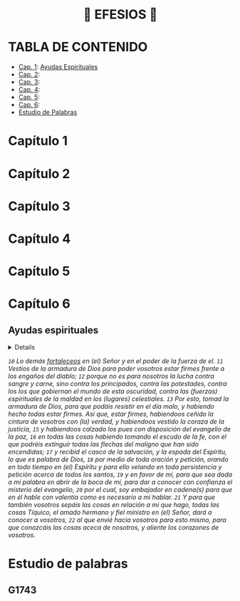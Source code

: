 <h1 align="center">📖 EFESIOS 📖</h1>

# TABLA DE CONTENIDO
- [Cap. 1](#capítulo-1): [Ayudas Espirituales](#ayudas-espirituales)
- [Cap. 2](#capítulo-2): [](#)
- [Cap. 3](#capítulo-3): [](#)
- [Cap. 4](#capítulo-4): [](#)
- [Cap. 5](#capítulo-5): [](#)
- [Cap. 6](#capítulo-6): [](#)
- [Estudio de Palabras](#estudio-de-palabras)

# Capítulo 1

# Capítulo 2

# Capítulo 3

# Capítulo 4

# Capítulo 5  

# Capítulo 6

## Ayudas espirituales

<details>
<sumary>Efesios 6.10-18</sumary>
Por lo demás hermanos ...
</details>

*`10` Lo demás [fortaleceos](#1743) en (el) Señor y en el poder de la fuerza de el. `11` Vestíos de la armadura de Dios para poder vosotros estar firmes frente a los engaños del diablo; `12` porque no es para nosotros la lucha contra sangre y carne, sino contra los principados, contra las potestades, contra los los que gobiernan el mundo de esta oscuridad, contra las (fuerzas) espirituales de la maldad en los (lugares) celestiales. `13` Por esto, tomad la armadura de Dios, para que podáis resistir en el día malo, y habiendo hecho todas estar firmes. Así que, estar firmes, habiendoos ceñido la cintura de vosotros con (la) verdad, y habiendoos vestido la coraza de la justicia, `15` y habiendoos calzado los pues con disposición del evangelio de la paz, `16` en todas las cosas habiendo tomando el escudo de la fe, con el que podréis extinguir todas las flechas del maligno que han sido encendidas; `17` y recibid el casco de la salvación, y la espada del Espíritu, lo que es palabra de Dios, `18` por medio de toda oración y petición, orando en todo tiempo en (el) Espíritu y para ello velando en toda persistencia y petición acerca de todos los santos, `19` y en favor de mí, para que sea dada a  mí palabra en abrir de la boca de mí, para dar a conocer con confianza el misterio del evangelio, `20` por el cual, soy embajador en cadena(s) para que en él hable con valentía como es necesario a mi hablar. `21` Y para que también vosotros sepáis las cosas en relación a mí que hago, todas las cosas Tíquico, el amado hermano y fiel ministro en (el) Señor, dará a conocer a vosotros, `22` al que envié hacia vosotros para esto mismo, para que conozcáis las cosas aceca de nosotros, y aliente los corazones de vosotros.*

# Estudio de palabras

## G1743
